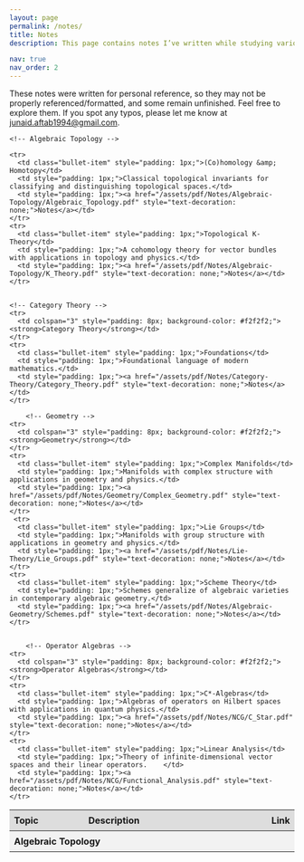 ```yaml
---
layout: page
permalink: /notes/
title: Notes
description: This page contains notes I’ve written while studying various mathematical topics. 

nav: true
nav_order: 2
---
```



These notes were written for personal reference, so they may not be properly referenced/formatted, and some remain unfinished. Feel free to explore them. If you spot any typos, please let me know at <a href="mailto:junaid.aftab1994@gmail.com">junaid.aftab1994@gmail.com</a>.

<style>
  .bullet-item::before {
    content: "•";
    display: inline-block;
    color: black;
    margin-right: 6px;
    transform: scale(1.5);
    line-height: 0;
  }
</style>

<table style="width: 100%; border-collapse: collapse; table-layout: fixed;">
  <colgroup>
    <col style="width: 27.5%;"> <!-- Slightly narrower Topic -->
    <col style="width: 68.5%;"> <!-- Wider Description -->
    <col style="width: 6.5%;"> <!-- Link Column -->
  </colgroup>

  <!-- Global Column Headers -->
  <thead>
    <tr>
      <th style="text-align: left; padding: 8px; background-color: #ddd;">Topic</th>
      <th style="text-align: left; padding: 8px; background-color: #ddd;">Description</th>
      <th style="text-align: left; padding: 8px; background-color: #ddd;">Link</th>
    </tr>
  </thead>

  <tbody>

    <!-- Algebraic Topology -->
<tr>
      <td colspan="3" style="padding: 8px; background-color: #f2f2f2;"><strong>Algebraic Topology</strong></td>
    </tr>

    <tr>
      <td class="bullet-item" style="padding: 1px;">(Co)homology &amp; Homotopy</td>
      <td style="padding: 1px;">Classical topological invariants for classifying and distinguishing topological spaces.</td>
      <td style="padding: 1px;"><a href="/assets/pdf/Notes/Algebraic-Topology/Algebraic_Topology.pdf" style="text-decoration: none;">Notes</a></td>
    </tr>
    <tr>
      <td class="bullet-item" style="padding: 1px;">Topological K-Theory</td>
      <td style="padding: 1px;">A cohomology theory for vector bundles with applications in topology and physics.</td>
      <td style="padding: 1px;"><a href="/assets/pdf/Notes/Algebraic-Topology/K_Theory.pdf" style="text-decoration: none;">Notes</a></td>
    </tr>


    <!-- Category Theory -->
    <tr>
      <td colspan="3" style="padding: 8px; background-color: #f2f2f2;"><strong>Category Theory</strong></td>
    </tr>
    <tr>
      <td class="bullet-item" style="padding: 1px;">Foundations</td>
      <td style="padding: 1px;">Foundational language of modern mathematics.</td>
      <td style="padding: 1px;"><a href="/assets/pdf/Notes/Category-Theory/Category_Theory.pdf" style="text-decoration: none;">Notes</a></td>
    </tr>
    
        <!-- Geometry -->
    <tr>
      <td colspan="3" style="padding: 8px; background-color: #f2f2f2;"><strong>Geometry</strong></td>
    </tr>
    <tr>
      <td class="bullet-item" style="padding: 1px;">Complex Manifolds</td>
      <td style="padding: 1px;">Manifolds with complex structure with applications in geometry and physics.</td>
      <td style="padding: 1px;"><a href="/assets/pdf/Notes/Geometry/Complex_Geometry.pdf" style="text-decoration: none;">Notes</a></td>
    </tr>
     <tr>
      <td class="bullet-item" style="padding: 1px;">Lie Groups</td>
      <td style="padding: 1px;">Manifolds with group structure with applications in geometry and physics.</td>
      <td style="padding: 1px;"><a href="/assets/pdf/Notes/Lie-Theory/Lie_Groups.pdf" style="text-decoration: none;">Notes</a></td>
    </tr>
    <tr>
      <td class="bullet-item" style="padding: 1px;">Scheme Theory</td>
      <td style="padding: 1px;">Schemes generalize of algebraic varieties in contemporary algebraic geometry.</td>
      <td style="padding: 1px;"><a href="/assets/pdf/Notes/Algebraic-Geometry/Schemes.pdf" style="text-decoration: none;">Notes</a></td>
    </tr>

        
        <!-- Operator Algebras -->
    <tr>
      <td colspan="3" style="padding: 8px; background-color: #f2f2f2;"><strong>Operator Algebras</strong></td>
    </tr>
    <tr>
      <td class="bullet-item" style="padding: 1px;">C*-Algebras</td>
      <td style="padding: 1px;">Algebras of operators on Hilbert spaces with applications in quantum physics.</td>
      <td style="padding: 1px;"><a href="/assets/pdf/Notes/NCG/C_Star.pdf" style="text-decoration: none;">Notes</a></td>
    </tr>
    <tr>
      <td class="bullet-item" style="padding: 1px;">Linear Analysis</td>
      <td style="padding: 1px;">Theory of infinite-dimensional vector spaces and their linear operators.	</td>
      <td style="padding: 1px;"><a href="/assets/pdf/Notes/NCG/Functional_Analysis.pdf" style="text-decoration: none;">Notes</a></td>
    </tr>

  </tbody>
</table>
